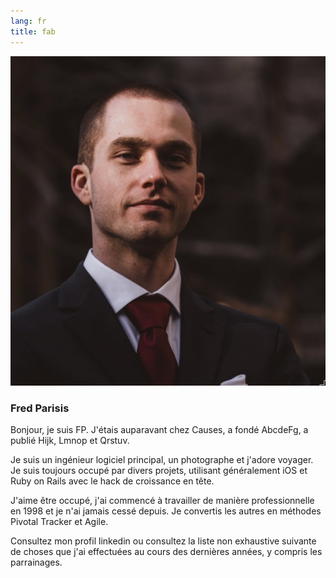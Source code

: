 ```yaml
---
lang: fr
title: fab
---
```


![Fab](assets/fabien.png)

### Fred Parisis

Bonjour, je suis FP. J'étais auparavant chez Causes, a fondé AbcdeFg, a publié Hijk, Lmnop et Qrstuv.

Je suis un ingénieur logiciel principal, un photographe et j'adore voyager. Je suis toujours occupé par divers projets, utilisant généralement iOS et Ruby on Rails avec le hack de croissance en tête.

J'aime être occupé, j'ai commencé à travailler de manière professionnelle en 1998 et je n'ai jamais cessé depuis. Je convertis les autres en méthodes Pivotal Tracker et Agile.

Consultez mon profil linkedin ou consultez la liste non exhaustive suivante de choses que j'ai effectuées au cours des dernières années, y compris les parrainages.
